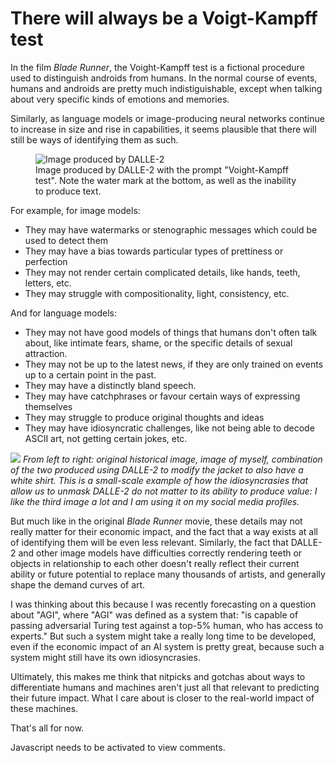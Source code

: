 There will always be a Voigt-Kampff test
========================================

In the film *Blade Runner*, the Voight-Kampff test is a fictional procedure used to distinguish androids from humans. In the normal course of events, humans and androids are pretty much indistiguishable, except when talking about very specific kinds of emotions and memories.

Similarly, as language models or image-producing neural networks continue to increase in size and rise in capabilities, it seems plausible that there will still be ways of identifying them as such.

<figure>
  <img src="https://images.nunosempere.com/blog/2023/01/21/there-will-always-be-a-voigt-kampff-test/voigt-kampff.png" alt="Image produced by DALLE-2" class="img-frontpage-center">
  <br><figcaption>Image produced by DALLE-2 with the prompt "Voight-Kampff test". Note the water mark at the bottom, as well as the inability to produce text.</figcaption>
</figure>

For example, for image models:

- They may have watermarks or stenographic messages which could be used to detect them
- They may have a bias towards particular types of prettiness or perfection
- They may not render certain complicated details, like hands, teeth, letters, etc.
- They may struggle with compositionality, light, consistency, etc.

And for language models:

- They may not have good models of things that humans don't often talk about, like intimate fears, shame, or the specific details of sexual attraction.
- They may not be up to the latest news, if they are only trained on events up to a certain point in the past.
- They may have a distinctly bland speech.
- They may have catchphrases or favour certain ways of expressing themselves
- They may struggle to produce original thoughts and ideas
- They may have idiosyncratic challenges, like not being able to decode ASCII art, not getting certain jokes, etc.

![](https://images.nunosempere.com/blog/2023/01/21/there-will-always-be-a-voigt-kampff-test/ai-edit.png)
*From left to right: original historical image, image of myself, combination of the two produced using DALLE-2 to modify the jacket to also have a white shirt. This is a small-scale example of how the idiosyncrasies that allow us to unmask DALLE-2 do not matter to its ability to produce value: I like the third image a lot and I am using it on my social media profiles.*

But much like in the original *Blade Runner* movie, these details may not really matter for their economic impact, and the fact that a way exists at all of identifying them will be even less relevant. Similarly, the fact that DALLE-2 and other image models have difficulties correctly rendering teeth or objects in relationship to each other doesn't really reflect their current ability or future potential to replace many thousands of artists, and generally shape the demand curves of art.

I was thinking about this because I was recently forecasting on a question about "AGI", where "AGI" was defined as a system that: "is capable of passing adversarial Turing test against a top-5% human, who has access to experts." But such a system might take a really long time to be developed, even if the economic impact of an AI system is pretty great, because such a system might still have its own idiosyncrasies.

Ultimately, this makes me think that nitpicks and gotchas about ways to differentiate humans and machines aren't just all that relevant to predicting their future impact. What I care about is closer to the real-world impact of these machines.

That's all for now.

<p><section id='isso-thread'>
<noscript>Javascript needs to be activated to view comments.</noscript>
</section></p>
